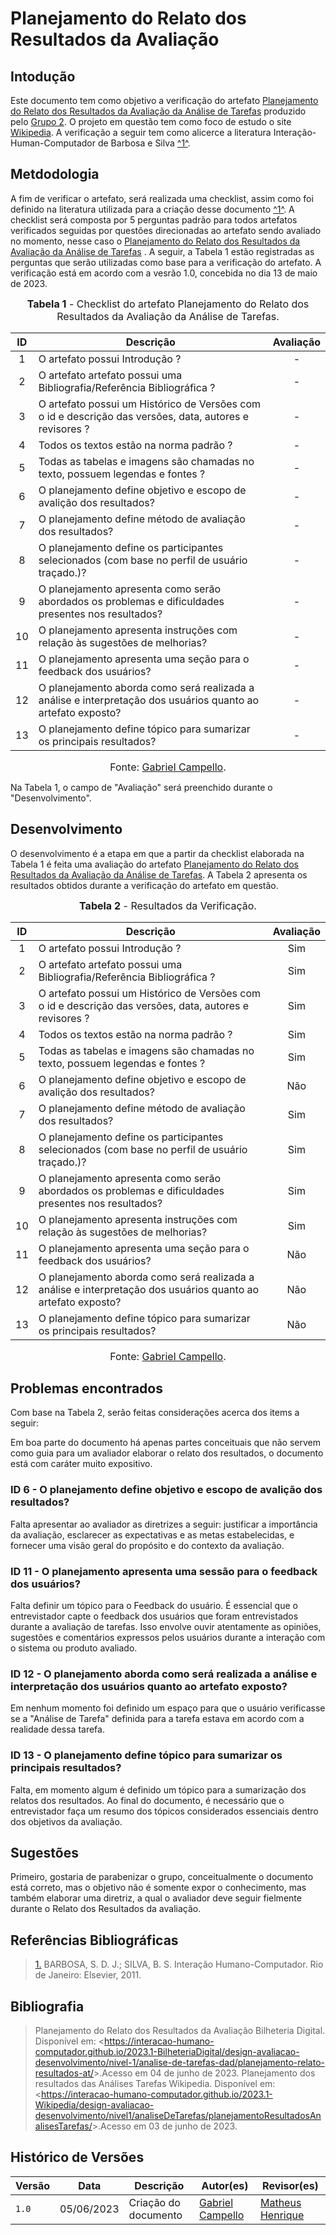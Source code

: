 # Planejamento do Relato dos Resultados da Avaliação

## Intodução

Este documento tem como objetivo a verificação do artefato [Planejamento do Relato dos Resultados da Avaliação da Análise de Tarefas](https://interacao-humano-computador.github.io/2023.1-Wikipedia/design-avaliacao-desenvolvimento/nivel1/analiseDeTarefas/planejamentoResultadosAnalisesTarefas/) produzido pelo [Grupo 2](https://interacao-humano-computador.github.io/2023.1-Wikipedia/). O projeto em questão tem como foco de estudo o site [Wikipedia](https://pt.wikipedia.org/wiki/Wikip%C3%A9dia:P%C3%A1gina_principal). A verificação a seguir tem como alicerce a literatura Interação-Human-Computador de Barbosa e Silva <a id="anchor_1" href="#REF1">^1^</a>.

## Metdodologia

A fim de verificar o artefato, será realizada uma checklist, assim como foi definido na literatura utilizada para a criação desse documento <a id="anchor_1" href="#REF1">^1^</a>. A checklist  será composta por 5 perguntas padrão para todos artefatos verificados seguidas por questões direcionadas ao artefato sendo avaliado no momento, nesse caso o [Planejamento do Relato dos Resultados da Avaliação da Análise de Tarefas](https://interacao-humano-computador.github.io/2023.1-Wikipedia/design-avaliacao-desenvolvimento/nivel1/analiseDeTarefas/planejamentoResultadosAnalisesTarefas/) . A seguir, a Tabela 1 estão registradas as perguntas que serão utilizadas como base para a verificação do artefato. A verificação está em acordo com a vesrão 1.0, concebida no dia 13 de maio de 2023.

<center>

<font size="3"><p style="text-align: center"><b>Tabela 1</b> - Checklist do artefato Planejamento do Relato dos Resultados da Avaliação da Análise de Tarefas. </p></font>

| ID  | Descrição     | Avaliação |
| :---: | --------------------------------------------------------------------------------------------------------------- | :---------: | 
| 1  | O artefato possui Introdução ?                                                                                                                                      | -        |
| 2  | O artefato artefato possui uma Bibliografia/Referência Bibliográfica ?                                                                                              | -       |
| 3  | O artefato possui um Histórico de Versões com o id e descrição das versões, data, autores e revisores ?                                                             | -      |
| 4  | Todos os textos estão na norma padrão ?                                                                                                                             | -        |
| 5  | Todas as tabelas e imagens são chamadas no texto, possuem legendas e fontes ?                                                                                       | -      |
| 6 | O planejamento define objetivo e escopo de avalição dos resultados? | - |
| 7 | O planejamento define método de avaliação dos resultados? | - |
| 8 | O planejamento define os participantes  selecionados (com base no perfil de usuário traçado.)? | - |
| 9 | O planejamento apresenta como serão abordados os problemas e dificuldades presentes nos resultados? | - |
| 10 |O planejamento apresenta instruções com relação às sugestões de melhorias? | - |
| 11 | O planejamento apresenta uma seção para o feedback dos usuários? | - |
| 12 | O planejamento aborda como será realizada a análise e interpretação dos usuários quanto ao artefato exposto? | - |
| 13 | O planejamento define tópico para sumarizar os principais resultados? | - |



<font size="3"><p style="text-align: center">Fonte: [Gabriel Campello](https://github.com/G16C).</p></font>

</center>

Na Tabela 1, o campo de "Avaliação" será preenchido durante o "Desenvolvimento".



## Desenvolvimento

O desenvolvimento é a etapa em que a partir da checklist elaborada na Tabela 1 é feita uma avaliação do artefato [Planejamento do Relato dos Resultados da Avaliação da Análise de Tarefas](https://interacao-humano-computador.github.io/2023.1-Wikipedia/design-avaliacao-desenvolvimento/nivel1/analiseDeTarefas/planejamentoResultadosAnalisesTarefas/). A Tabela 2 apresenta os resultados obtidos durante a verificação do artefato em questão.

<center>

<font size="3"><p style="text-align: center"><b>Tabela 2</b> - Resultados da Verificação. </p></font>

| ID  | Descrição     | Avaliação |
| :---: | --------------------------------------------------------------------------------------------------------------- | :---------: | 
| 1  | O artefato possui Introdução ?                                                                                                                                      | Sim        |
| 2  | O artefato artefato possui uma Bibliografia/Referência Bibliográfica ?                                                                                              | Sim      |
| 3  | O artefato possui um Histórico de Versões com o id e descrição das versões, data, autores e revisores ?                                                             | Sim      |
| 4  | Todos os textos estão na norma padrão ?                                                                                                                             | Sim       |
| 5  | Todas as tabelas e imagens são chamadas no texto, possuem legendas e fontes ?                                                                                       | Sim      |
| 6 | O planejamento define objetivo e escopo de avalição dos resultados? | Não |
| 7 | O planejamento define método de avaliação dos resultados? | Sim |
| 8 | O planejamento define os participantes  selecionados (com base no perfil de usuário traçado.)? | Sim |
| 9 | O planejamento apresenta como serão abordados os problemas e dificuldades presentes nos resultados? | Sim |
| 10 |O planejamento apresenta instruções com relação às sugestões de melhorias? | Sim |
| 11 | O planejamento apresenta uma seção para o feedback dos usuários? | Não |
| 12 | O planejamento aborda como será realizada a análise e interpretação dos usuários quanto ao artefato exposto? | Não |
| 13 | O planejamento define tópico para sumarizar os principais resultados? | Não |

<font size="3"><p style="text-align: center">Fonte: [Gabriel Campello](https://github.com/G16C).</p></font>

</center>

## Problemas encontrados

Com base na Tabela 2, serão feitas considerações acerca dos items a seguir:

Em boa parte do documento há apenas partes conceituais que não servem como guia para um avaliador elaborar o relato dos resultados, o documento está com caráter muito expositivo.

### ID 6 - O planejamento define objetivo e escopo de avalição dos resultados?

Falta apresentar ao avaliador as diretrizes a seguir: justificar a importância da avaliação, esclarecer as expectativas e as metas estabelecidas, e fornecer uma visão geral do propósito e do contexto da avaliação.

### ID 11 - O planejamento apresenta uma sessão para o feedback dos usuários?

Falta definir um tópico para o Feedback do usuário. É essencial que o entrevistador capte o feedback dos usuários que foram entrevistados durante a avaliação de tarefas. Isso envolve ouvir atentamente as opiniões, sugestões e comentários expressos pelos usuários durante a interação com o sistema ou produto avaliado.


### ID 12 - O planejamento aborda como será realizada a análise e interpretação dos usuários quanto ao artefato exposto?

Em nenhum momento foi definido um espaço para que o usuário verificasse se a "Análise de Tarefa" definida para a tarefa estava em acordo com a realidade dessa tarefa.

### ID 13 - O planejamento define tópico para sumarizar os principais resultados?

Falta, em momento algum é definido um tópico para a sumarização dos relatos dos resultados. Ao final do documento, é necessário que o entrevistador faça um resumo dos tópicos considerados essenciais dentro dos objetivos da avaliação.


## Sugestões

Primeiro, gostaria de parabenizar o grupo, conceitualmente o documento está correto, mas o objetivo não é somente expor o conhecimento, mas também elaborar uma diretriz, a qual o avaliador deve seguir fielmente durante o Relato dos Resultados da avaliação.


## Referências Bibliográficas

> <a id="REF1" href="#anchor_1">1.</a> BARBOSA, S. D. J.; SILVA, B. S. Interação Humano-Computador. Rio de Janeiro: Elsevier, 2011.

## Bibliografia

> Planejamento do Relato dos Resultados da Avaliação Bilheteria Digital. Disponível em: <<https://interacao-humano-computador.github.io/2023.1-BilheteriaDigital/design-avaliacao-desenvolvimento/nivel-1/analise-de-tarefas-dad/planejamento-relato-resultados-at/>>.Acesso em 04 de junho de 2023.
> Planejamento dos resultados das Análises Tarefas Wikipedia. Disponível em: <<https://interacao-humano-computador.github.io/2023.1-Wikipedia/design-avaliacao-desenvolvimento/nivel1/analiseDeTarefas/planejamentoResultadosAnalisesTarefas/>>.Acesso em 03 de junho de 2023.

## Histórico de Versões

Versão  |   Data   | Descrição | Autor(es) | Revisor(es)
--------- | ------ | ------ | ---------- | ----------
 `1.0` | 05/06/2023 | Criação do documento | [Gabriel Campello](https://github.com/G16C) |  [Matheus Henrique](https://github.com/mathonaut) |